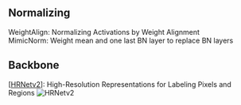 ## Normalizing
WeightAlign: Normalizing Activations by Weight Alignment  
MimicNorm: Weight mean and one last BN layer to replace BN layers

## Backbone

[[HRNetv2](https://arxiv.org/pdf/1904.04514.pdf)]: High-Resolution Representations for Labeling Pixels and Regions
![HRNetv2](/images/HRNet.png)